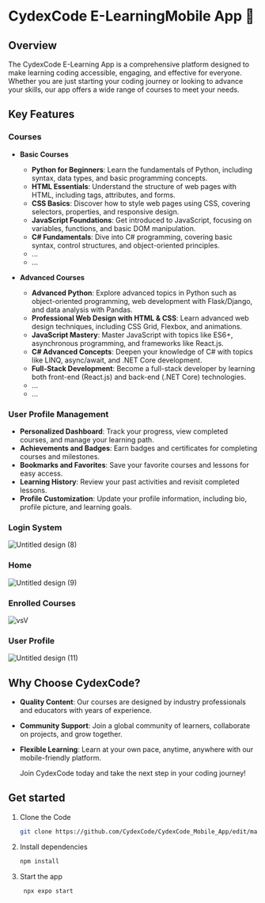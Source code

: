 # CydexCode E-LearningMobile App 👋

## Overview

The CydexCode E-Learning App is a comprehensive platform designed to make learning coding accessible, engaging, and effective for everyone. Whether you are just starting your coding journey or looking to advance your skills, our app offers a wide range of courses to meet your needs.

## Key Features

### Courses
- **Basic Courses**
  - **Python for Beginners**: Learn the fundamentals of Python, including syntax, data types, and basic programming concepts.
  - **HTML Essentials**: Understand the structure of web pages with HTML, including tags, attributes, and forms.
  - **CSS Basics**: Discover how to style web pages using CSS, covering selectors, properties, and responsive design.
  - **JavaScript Foundations**: Get introduced to JavaScript, focusing on variables, functions, and basic DOM manipulation.
  - **C# Fundamentals**: Dive into C# programming, covering basic syntax, control structures, and object-oriented principles.
  - ...
  - ...
 
- **Advanced Courses**
  - **Advanced Python**: Explore advanced topics in Python such as object-oriented programming, web development with Flask/Django, and data analysis with Pandas.
  - **Professional Web Design with HTML & CSS**: Learn advanced web design techniques, including CSS Grid, Flexbox, and animations.
  - **JavaScript Mastery**: Master JavaScript with topics like ES6+, asynchronous programming, and frameworks like React.js.
  - **C# Advanced Concepts**: Deepen your knowledge of C# with topics like LINQ, async/await, and .NET Core development.
  - **Full-Stack Development**: Become a full-stack developer by learning both front-end (React.js) and back-end (.NET Core) technologies.
  - ...
  - ...

### User Profile Management
- **Personalized Dashboard**: Track your progress, view completed courses, and manage your learning path.
- **Achievements and Badges**: Earn badges and certificates for completing courses and milestones.
- **Bookmarks and Favorites**: Save your favorite courses and lessons for easy access.
- **Learning History**: Review your past activities and revisit completed lessons.
- **Profile Customization**: Update your profile information, including bio, profile picture, and learning goals.

### Login System

![Untitled design (8)](https://github.com/CydexCode/CydexCode_Mobile_App/assets/112784979/653901d5-29f5-4052-af17-fe6c88649a96)

### Home
![Untitled design (9)](https://github.com/user-attachments/assets/7e5ae5e2-5232-465d-9164-fbc6be111f27)


### Enrolled Courses 
![vsV](https://github.com/user-attachments/assets/8f9a8336-aaec-4b07-a2ef-0694ccdc4b2f)


### User Profile
![Untitled design (11)](https://github.com/user-attachments/assets/1272c857-0706-4bbb-9a20-99e5c206ce91)

## Why Choose CydexCode?
- **Quality Content**: Our courses are designed by industry professionals and educators with years of experience.
- **Community Support**: Join a global community of learners, collaborate on projects, and grow together.
- **Flexible Learning**: Learn at your own pace, anytime, anywhere with our mobile-friendly platform.

  Join CydexCode today and take the next step in your coding journey!

## Get started 

1. Clone the Code

   ```bash
   git clone https://github.com/CydexCode/CydexCode_Mobile_App/edit/master
   ```

2. Install dependencies

   ```bash
   npm install
   ```

3. Start the app

   ```bash
    npx expo start
   ```

